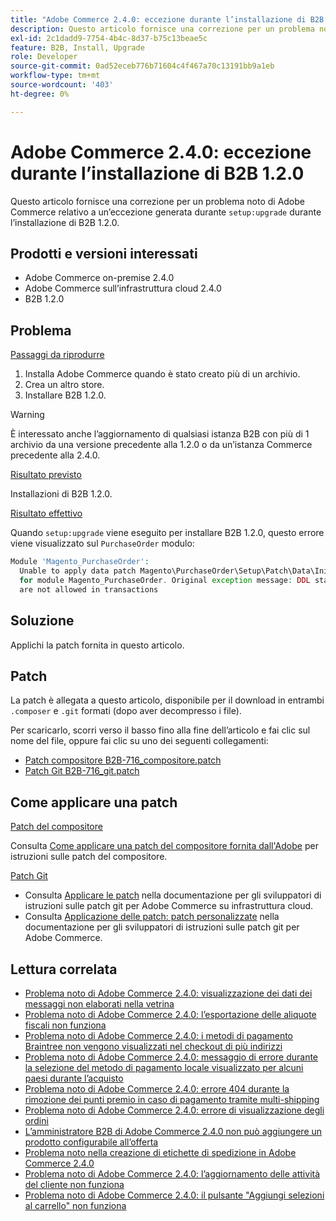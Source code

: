```yaml
---
title: "Adobe Commerce 2.4.0: eccezione durante l’installazione di B2B 1.2.0"
description: Questo articolo fornisce una correzione per un problema noto di Adobe Commerce relativo a un’eccezione generata durante "setup:upgrade" durante l’installazione di B2B 1.2.0.
exl-id: 2c1dadd9-7754-4b4c-8d37-b75c13beae5c
feature: B2B, Install, Upgrade
role: Developer
source-git-commit: 0ad52eceb776b71604c4f467a70c13191bb9a1eb
workflow-type: tm+mt
source-wordcount: '403'
ht-degree: 0%

---
```


# Adobe Commerce 2.4.0: eccezione durante l’installazione di B2B 1.2.0

Questo articolo fornisce una correzione per un problema noto di Adobe Commerce relativo a un’eccezione generata durante `setup:upgrade` durante l’installazione di B2B 1.2.0.

## Prodotti e versioni interessati

* Adobe Commerce on-premise 2.4.0
* Adobe Commerce sull’infrastruttura cloud 2.4.0
* B2B 1.2.0

## Problema

<u>Passaggi da riprodurre</u>

1. Installa Adobe Commerce quando è stato creato più di un archivio.
1. Crea un altro store.
1. Installare B2B 1.2.0.

>[!WARNING]
>
>È interessato anche l’aggiornamento di qualsiasi istanza B2B con più di 1 archivio da una versione precedente alla 1.2.0 o da un’istanza Commerce precedente alla 2.4.0.

<u>Risultato previsto</u>

Installazioni di B2B 1.2.0.

<u>Risultato effettivo</u>

Quando `setup:upgrade` viene eseguito per installare B2B 1.2.0, questo errore viene visualizzato sul `PurchaseOrder` modulo:

```php
Module 'Magento_PurchaseOrder':
  Unable to apply data patch Magento\PurchaseOrder\Setup\Patch\Data\InitPurchaseOrderSalesSequence
  for module Magento_PurchaseOrder. Original exception message: DDL statements
  are not allowed in transactions
```

## Soluzione

Applichi la patch fornita in questo articolo.

## Patch

La patch è allegata a questo articolo, disponibile per il download in entrambi `.composer` e `.git` formati (dopo aver decompresso i file).

Per scaricarlo, scorri verso il basso fino alla fine dell’articolo e fai clic sul nome del file, oppure fai clic su uno dei seguenti collegamenti:

* [Patch compositore B2B-716\_compositore.patch](assets/B2B-716_composer.patch.zip)
* [Patch Git B2B-716\_git.patch](assets/B2B-716_git.patch.zip)

## Come applicare una patch

<u>Patch del compositore </u>

Consulta [Come applicare una patch del compositore fornita dall&#39;Adobe](/help/how-to/general/how-to-apply-a-composer-patch-provided-by-magento.md) per istruzioni sulle patch del compositore.

<u>Patch Git </u>

* Consulta [Applicare le patch](https://devdocs.magento.com/cloud/project/project-patch.html) nella documentazione per gli sviluppatori di istruzioni sulle patch git per Adobe Commerce su infrastruttura cloud.
* Consulta [Applicazione delle patch: patch personalizzate](https://devdocs.magento.com/guides/v2.4/comp-mgr/patching.html#custom-patches) nella documentazione per gli sviluppatori di istruzioni sulle patch git per Adobe Commerce.

## Lettura correlata

* [Problema noto di Adobe Commerce 2.4.0: visualizzazione dei dati dei messaggi non elaborati nella vetrina](/help/troubleshooting/storefront/magento-2-4-0-issue-storefront-raw-message-data-display.md)
* [Problema noto di Adobe Commerce 2.4.0: l’esportazione delle aliquote fiscali non funziona](/help/troubleshooting/miscellaneous/magento-2-4-0-known-issue-export-tax-rates-does-not-work.md)
* [Problema noto di Adobe Commerce 2.4.0: i metodi di pagamento Braintree non vengono visualizzati nel checkout di più indirizzi](/help/troubleshooting/payments/magento-2-4-0-braintree-not-in-multiple-addresses-checkout.md)
* [Problema noto di Adobe Commerce 2.4.0: messaggio di errore durante la selezione del metodo di pagamento locale visualizzato per alcuni paesi durante l’acquisto](/help/troubleshooting/payments/magento-2-4-0-checkout-error-selecting-local-payments.md)
* [Problema noto di Adobe Commerce 2.4.0: errore 404 durante la rimozione dei punti premio in caso di pagamento tramite multi-shipping](/help/troubleshooting/storefront/magento-2-4-0-404-error-removing-rewards-points-on-multi-shipping-checkout.md)
* [Problema noto di Adobe Commerce 2.4.0: errore di visualizzazione degli ordini](/help/troubleshooting/storefront/magento-2-4-0-known-issue-orders-display-error.md)
* [L’amministratore B2B di Adobe Commerce 2.4.0 non può aggiungere un prodotto configurabile all’offerta](/help/troubleshooting/miscellaneous/magento-2-4-0-b2b-admin-can-t-add-configurable-product-to-quote.md)
* [Problema noto nella creazione di etichette di spedizione in Adobe Commerce 2.4.0](/help/troubleshooting/known-issues-patches-attached/shipping-labels-creation-known-issue-in-magento-2-4-0.md)
* [Problema noto di Adobe Commerce 2.4.0: l’aggiornamento delle attività del cliente non funziona](/help/troubleshooting/miscellaneous/magento-2-4-0-refresh-on-customer-activities-does-not-work.md)
* [Problema noto di Adobe Commerce 2.4.0: il pulsante &quot;Aggiungi selezioni al carrello&quot; non funziona](/help/troubleshooting/miscellaneous/magento-2-4-0-add-selections-to-my-cart-does-not-work.md)
